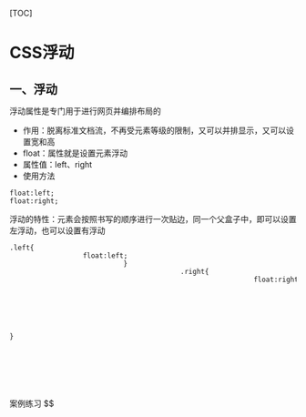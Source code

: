[TOC]

# CSS浮动

## 一、浮动

浮动属性是专门用于进行网页并编排布局的

- 作用：脱离标准文档流，不再受元素等级的限制，又可以并排显示，又可以设置宽和高
- float：属性就是设置元素浮动
- 属性值：left、right
- 使用方法

```
float:left;
float:right;
```

浮动的特性：元素会按照书写的顺序进行一次贴边，同一个父盒子中，即可以设置左浮动，也可以设置有浮动

```html
.left{
	float:left;
}
.right{
	float:right;
}
```



案例练习
$$
<!DOCTYPE html>
<html lang="en">
<head>
    <meta charset="UTF-8">
    <meta http-equiv="X-UA-Compatible" content="IE=edge">
    <meta name="viewport" content="width=device-width, initial-scale=1.0">
    <title>Document</title>
    <style>
        *{
            margin: 0;
            padding: 0;
        }
        .inner{
            width: 970px;
            margin: 0 auto;
        }
        .inner .top{
            height: 103px;
            margin-bottom: 10px;
        }
        .inner .top .logo01{
            height: 103px;
            width: 277px;
            background: red;
            float: left;
        }
        .inner .top .logo02{
            height: 103px;
            width: 679px;
            float: right;
        }
        .inner .top .logo02-1{
            height: 49px;
            width: 137px;
            background: rgb(69, 184, 98);
            margin-bottom: 8px;
            float: right;
        }
        .inner .top .logo02-2{
            height: 46px;
            width: 679px;
            background: rgb(69, 184, 98);
            float: right;
        }
        .inner .middle{
            height: 435px;
            margin-bottom: 10px;
        }
        .inner .middle .middle01{
            height: 435px;
            width: 310px;
            float: left;
            background: orange;
        }
        .inner .middle .middle02{
            height: 435px;
            width: 650px;
            float: left;
            margin-left: 10px;
        }
        .inner .middle .middle02 .middle02-1{
            height: 400px;
            width: 650px;
        }
        .inner .middle .middle02 .middle02-1 .middle02-1-1{
            width: 450px;
            height: 400px;
            margin-bottom: 10px;
            float: left;
        }
        .inner .middle .middle02 .middle02-1 .middle02-1-1 .middle02-1-1-1{
            width: 450px;
            height: 240px;
            background: rgb(59, 59, 226);
            margin-bottom: 10px;
        }
        .inner .middle .middle02 .middle02-1 .middle02-1-1 .middle02-1-1-2{
            width: 450px;
            height: 110px;
            margin-bottom: 10px;
            background: rgb(59, 59, 226);
        }
        .inner .middle .middle02 .middle02-1 .middle02-1-1 .middle02-1-1-3{
            width: 450px;
            height: 30px;
            background: rgb(59, 59, 226);
        }
        .inner .middle .middle02 .middle02-1 .middle02-1-2{
            width: 190px;
            height: 400px;
            margin-bottom: 10px;
            float: right;
            background: palevioletred;
        }
        .inner .middle .middle02 .middle02-2{
            height: 25px;
            width: 650px;
            margin-top: 10px;
            background: rgb(0, 83, 0);
        }
        .inner .middle .middle02 .middle02-3{
            height: 400px;
            width: 190px;


            background: pink;
        }
        .inner .footer{
            height: 35px;
            background: blue;
        }
    </style>
</head>
<body>
    <div class="inner">
        <div class="top">
            <div class="logo01"></div>
            <div class="logo02">
                <div class="logo02-1"></div>
                <div class="logo02-2"></div>
            </div>
        </div>
        <div class="middle">
            <div class="middle01"></div>
            <div class="middle02">
                <div class="middle02-1">
                    <div class="middle02-1-1">
                        <div class="middle02-1-1-1"></div>
                        <div class="middle02-1-1-2"></div>
                        <div class="middle02-1-1-3"></div>
                    </div>
                    <div class="middle02-1-2"></div>
                </div>
                <div class="middle02-2"></div>
            </div>
        </div>
        <div class="footer"></div>
    </div>
</body>
</html>
$$


![image-20220512154941902](D:\学习笔记\Node\CSS基础\image-20220512154941902.png)



### 1、浮动的性质

标准流元素是区分行内元素、块级元素
浮动元素是脱离标准流的，那么脱离标准流后，浮动元素有哪些特性
浮动元素脱离标准流后，既可以设置宽高，也可以实现并排显示，不区分元素状态，也就是不区分行内元素和块级元素

```html
div p{
	width: 100px;
	height: 100px;
	backgtound: purple;
}
div span{
	width: 100px;
	height: 100px;
	backgtound:	orange;
}
```

p标签和span标签都设置了宽高，但是由于元素类型的限制，span标签没有宽高

div内部元素设置浮动后

```
div p{
	width: 100px;
	height: 100px;
	backgtound: purple;
	float:left;
}
div span{
	width: 100px;
	height: 100px;
	backgtound:	orange;
	float:left;
}
```

注：兄弟元素如果有一个浮动，剩下的必须都要添加浮动
如果p标签与span标签都没有设置宽高，元素的宽度会被内容成款，不会自动撑满父盒子

2、依次贴边